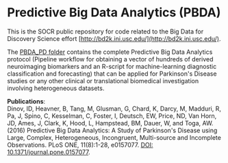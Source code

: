 # Predictive Big Data Analytics (PBDA)
This is the SOCR public repository for code related to the Big Data for Discovery Science effort [http://bd2k.ini.usc.edu/](http://bd2k.ini.usc.edu/).

The [PBDA_PD folder](https://github.com/SOCR/PBDA/tree/master/PBDA_PD) contains the complete Predictive Big Data Analytics  protocol (Pipeline workflow for obtaining a vector of hundreds of derived neuroimaging biomarkers and an R-script for machine-learning diagnostic classification and forecasting) that can be applied for Parkinson's Disease studies or any other clinical or translational biomedical investigation involving heterogeneous datasets.

<b>Publications</b>:<br>
Dinov, ID, Heavner, B, Tang, M, Glusman, G, Chard, K, Darcy, M, Madduri, R, Pa, J, Spino, C, Kesselman, C, Foster, I, Deutsch, EW, Price, ND, Van Horn, JD, Ames, J, Clark, K, Hood, L, Hampstead, BM, Dauer, W, and Toga, AW. (2016) Predictive Big Data Analytics: A Study of Parkinson's Disease using Large, Complex, Heterogeneous, Incongruent, Multi-source and Incomplete Observations. PLoS ONE, 11(8):1-28, e0157077. [DOI: 10.1371/journal.pone.0157077](http://dx.doi.org/10.1371/journal.pone.0157077). 
